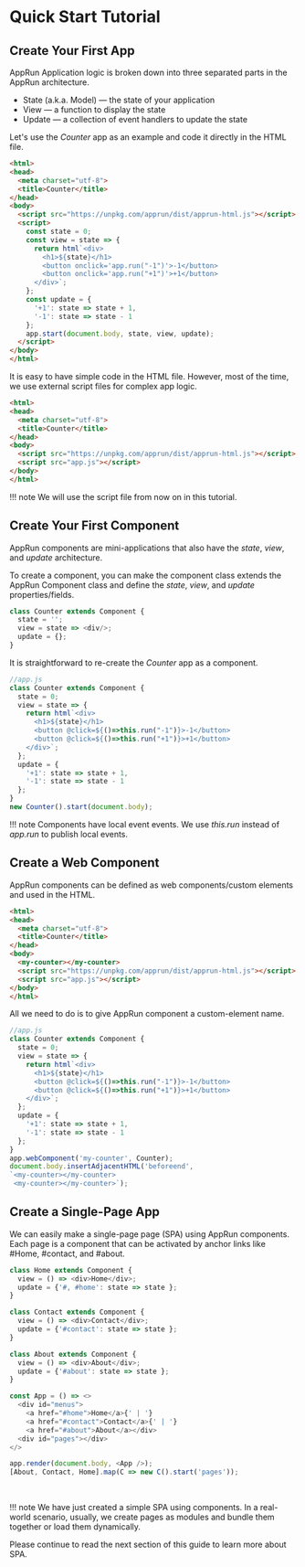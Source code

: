 # Quick Start Tutorial

## Create Your First App

AppRun Application logic is broken down into three separated parts in the AppRun architecture.

* State (a.k.a. Model) — the state of your application
* View — a function to display the state
* Update — a collection of event handlers to update the state

Let's use the _Counter_ app as an example and code it directly in the HTML file.

```html
<html>
<head>
  <meta charset="utf-8">
  <title>Counter</title>
</head>
<body>
  <script src="https://unpkg.com/apprun/dist/apprun-html.js"></script>
  <script>
    const state = 0;
    const view = state => {
      return html`<div>
        <h1>${state}</h1>
        <button onclick='app.run("-1")'>-1</button>
        <button onclick='app.run("+1")'>+1</button>
      </div>`;
    };
    const update = {
      '+1': state => state + 1,
      '-1': state => state - 1
    };
    app.start(document.body, state, view, update);
  </script>
</body>
</html>
```
<apprun-play></apprun-play>

It is easy to have simple code in the HTML file. However, most of the time, we use external script files for complex app logic.

```html
<html>
<head>
  <meta charset="utf-8">
  <title>Counter</title>
</head>
<body>
  <script src="https://unpkg.com/apprun/dist/apprun-html.js"></script>
  <script src="app.js"></script>
</body>
</html>
```

!!! note
    We will use the script file from now on in this tutorial.


## Create Your First Component

AppRun components are mini-applications that also have the  _state_, _view_, and _update_ architecture.

To create a component, you can make the component class extends the AppRun Component class and define the  _state_, _view_, and _update_ properties/fields.

```javascript
class Counter extends Component {
  state = '';
  view = state => <div/>;
  update = {};
}
```

It is straightforward to re-create the _Counter_ app as a component.


```js
//app.js
class Counter extends Component {
  state = 0;
  view = state => {
    return html`<div>
      <h1>${state}</h1>
      <button @click=${()=>this.run("-1")}>-1</button>
      <button @click=${()=>this.run("+1")}>+1</button>
    </div>`;
  };
  update = {
    '+1': state => state + 1,
    '-1': state => state - 1
  };
}
new Counter().start(document.body);

```
<apprun-play></apprun-play>

!!! note
    Components have local event events. We use _this.run_ instead of _app.run_ to publish local events.


## Create a Web Component

AppRun components can be defined as web components/custom elements and used in the HTML.

```html
<html>
<head>
  <meta charset="utf-8">
  <title>Counter</title>
</head>
<body>
  <my-counter></my-counter>
  <script src="https://unpkg.com/apprun/dist/apprun-html.js"></script>
  <script src="app.js"></script>
</body>
</html>
```

All we need to do is to give AppRun component a custom-element name.

```js
//app.js
class Counter extends Component {
  state = 0;
  view = state => {
    return html`<div>
      <h1>${state}</h1>
      <button @click=${()=>this.run("-1")}>-1</button>
      <button @click=${()=>this.run("+1")}>+1</button>
    </div>`;
  };
  update = {
    '+1': state => state + 1,
    '-1': state => state - 1
  };
}
app.webComponent('my-counter', Counter);
document.body.insertAdjacentHTML('beforeend',
`<my-counter></my-counter>
 <my-counter></my-counter>`);

```
<apprun-play></apprun-play>



## Create a Single-Page App

We can easily make a single-page page (SPA) using AppRun components. Each page is a component that can be activated by anchor links like #Home, #contact, and #about.

```js
class Home extends Component {
  view = () => <div>Home</div>;
  update = {'#, #home': state => state };
}

class Contact extends Component {
  view = () => <div>Contact</div>;
  update = {'#contact': state => state };
}

class About extends Component {
  view = () => <div>About</div>;
  update = {'#about': state => state };
}

const App = () => <>
  <div id="menus">
    <a href="#home">Home</a>{' | '}
    <a href="#contact">Contact</a>{' | '}
    <a href="#about">About</a></div>
  <div id="pages"></div>
</>

app.render(document.body, <App />);
[About, Contact, Home].map(C => new C().start('pages'));
```
<apprun-play></apprun-play>

<br />

!!! note
    We have just created a simple SPA using components. In a real-world scenario, usually, we create pages as modules and bundle them together or load them dynamically.

Please continue to read the next section of this guide to learn more about SPA.
